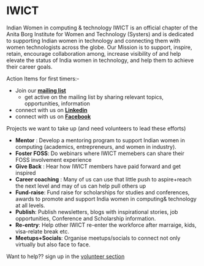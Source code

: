 # IWICT
Indian Women in computing & technology
IWICT is an official chapter of the Anita Borg Institute for Women and Technology (Systers) and is dedicated to supporting Indian women in technology and connecting them with women technologists across the globe.
Our Mission is to support, inspire, retain, encourage collaboration among, increase visibility of and help elevate the status of India women in technology, and help them to achieve their career goals. 

Action Items for first timers:- 
 * Join our [**mailing list**]( http://systers.org/mailman/listinfo/indianwic/)
     * get active on the mailing list by sharing relevant topics, opportunities, information
 * connect with us on [**Linkedin**]( https://www.linkedin.com/groups/6673756)
 * connect with us on [**Facebook**]( https://www.facebook.com/groups/abi.indianwic/)
 
 
 Projects we want to take up (and need volunteers to lead these efforts)
 * **Mentor** : Develop a mentoring program to support Indian women in computing (academics, entrepreneurs, and women in industry).
 * **Foster FOSS**: Do webinars where IWICT memebers can share their FOSS involvement experience
 * **Give Back** : Hear how IWICT members have paid forward and get inspired
 * **Career coaching** : Many of us can use that little push to aspire+reach the next level and may of us can help pull others up
 * **Fund-raise**: Fund raise for scholarships for studies and conferences, awards to promote and support India women in computing& technology at all levels.
 * **Publish**: Publish newsletters, blogs with inspirational stories, job opportunities, Conference and Scholarship information.
 * **Re-entry**: Help other IWICT re-enter the workforce after marraige, kids, visa-relate break etc.
 * **Meetups+Socials**: Organise meetups/socials to connect not only virtually but also face to face.
 
 
 Want to help?? sign up in the [volunteer section ](volunteer/list.md)
 
